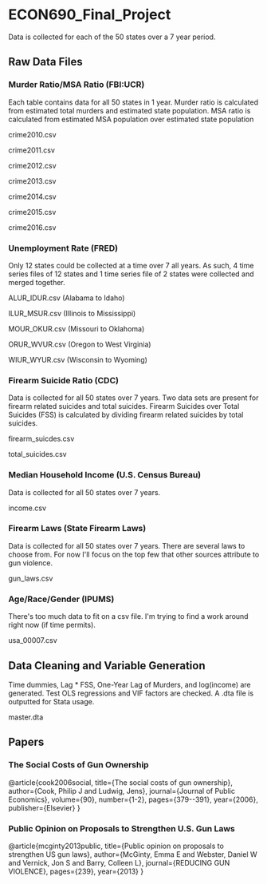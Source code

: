 # ECON690_Final_Project
Data is collected for each of the 50 states over a 7 year period.

## Raw Data Files

### Murder Ratio/MSA Ratio (FBI:UCR)
Each table contains data for all 50 states in 1 year.  Murder ratio is calculated from estimated total murders and estimated state population.  MSA ratio is calculated from estimated MSA population over estimated state population

crime2010.csv

crime2011.csv

crime2012.csv

crime2013.csv

crime2014.csv

crime2015.csv

crime2016.csv

### Unemployment Rate (FRED)
Only 12 states could be collected at a time over 7 all years.  As such, 4 time series files of 12 states and 1 time series file of 2 states were collected and merged together.

ALUR_IDUR.csv (Alabama to Idaho)

ILUR_MSUR.csv (Illinois to Mississippi)

MOUR_OKUR.csv (Missouri to Oklahoma)

ORUR_WVUR.csv (Oregon to West Virginia)

WIUR_WYUR.csv (Wisconsin to Wyoming)

### Firearm Suicide Ratio (CDC)
Data is collected for all 50 states over 7 years.  Two data sets are present for firearm related suicides and total suicides.  Firearm Suicides over Total Suicides (FSS) is calculated by dividing firearm related suicides by total suicides.

firearm_suicdes.csv

total_suicides.csv

### Median Household Income (U.S. Census Bureau)
Data is collected for all 50 states over 7 years.

income.csv

### Firearm Laws (State Firearm Laws)
Data is collected for all 50 states over 7 years.  There are several laws to choose from.  For now I'll focus on the top few that other sources attribute to gun violence.

gun_laws.csv

### Age/Race/Gender (IPUMS)
There's too much data to fit on a csv file.  I'm trying to find a work around right now (if time permits).

usa_00007.csv

## Data Cleaning and Variable Generation
Time dummies, Lag * FSS, One-Year Lag of Murders, and log(income) are generated.  Test OLS regressions and VIF factors are checked.  A .dta file is outputted for Stata usage.

master.dta

## Papers

### The Social Costs of Gun Ownership
@article{cook2006social,
  title={The social costs of gun ownership},
  author={Cook, Philip J and Ludwig, Jens},
  journal={Journal of Public Economics},
  volume={90},
  number={1-2},
  pages={379--391},
  year={2006},
  publisher={Elsevier}
}

### Public Opinion on Proposals to Strengthen U.S. Gun Laws
@article{mcginty2013public,
  title={Public opinion on proposals to strengthen US gun laws},
  author={McGinty, Emma E and Webster, Daniel W and Vernick, Jon S and Barry, Colleen L},
  journal={REDUCING GUN VIOLENCE},
  pages={239},
  year={2013}
}
